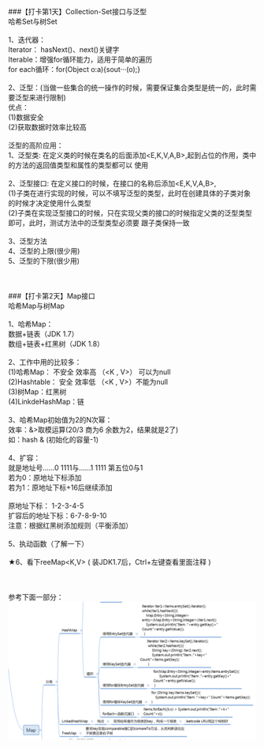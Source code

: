 ###【打卡第1天】Collection-Set接口与泛型
<br>哈希Set与树Set
<br>
<br>1、迭代器：
<br>Iterator： hasNext()、next()关键字
<br>Iterable：增强for循环能力，适用于简单的遍历
<br>for each循环：for(Object o:a){sout···(o);}
<br>
<br>2、泛型：(当做一些集合的统一操作的时候，需要保证集合类型是统一的，此时需要泛型来进行限制)
<br>优点：
<br>(1)数据安全
<br>(2)获取数据时效率比较高
<br>
<br>泛型的高阶应用：
<br>1、泛型类: 在定义类的时候在类名的后面添加<E,K,V,A,B>,起到占位的作用，类中的方法的返回值类型和属性的类型都可以    使用
<br>
<br>2、泛型接口: 在定义接口的时候，在接口的名称后添加<E,K,V,A,B>,
<br>(1)子类在进行实现的时候，可以不填写泛型的类型，此时在创建具体的子类对象的时候才决定使用什么类型
<br>(2)子类在实现泛型接口的时候，只在实现父类的接口的时候指定父类的泛型类型即可，此时，测试方法中的泛型类型必须要    跟子类保持一致
<br>
<br>3、泛型方法
<br>4、泛型的上限(很少用)
<br>5、泛型的下限(很少用)
<br>
<br>
<br>
<br>
###【打卡第2天】Map接口
<br>哈希Map与树Map
<br>
<br>1、哈希Map：
<br>数据+链表（JDK 1.7）
<br>数组+链表+红黑树（JDK 1.8）
<br>
<br>2、工作中用的比较多：
<br>(1)哈希Map： 不安全 效率高 （<K , V>） 可以为null
<br>(2)Hashtable： 安全 效率低 （<K , V>）不能为null
<br>(3)树Map：红黑树
<br>(4)LinkdeHashMap：链
<br>
<br>3、哈希Map初始值为2的N次幂：
<br>效率：&>取模运算(20/3 商为6 余数为2，结果就是2了)
<br>如：hash & (初始化的容量-1)
<br>
<br>4、扩容：
<br>就是地址号……0 1111与……1 1111 第五位0与1
<br>若为0：原地址下标添加
<br>若为1：原地址下标+16后继续添加
<br>
<br>原地址下标： 1-2-3-4-5
<br>扩容后的地址下标：6-7-8-9-10
<br>注意：根据红黑树添加规则（平衡添加）
<br>
<br>5、执动函数（了解一下）
<br>
<br>★6、看下reeMap<K,V> ( 装JDK1.7后，Ctrl+左键查看里面注释 )
<br>
<br>
<br>
<br>参考下面一部分：
<br>![image](https://github.com/2556009510/Java/blob/master/%E5%9B%BE%E7%89%87/2%E8%BF%AD%E4%BB%A3%E5%99%A8.png)
<br>
<br>
<br>
<br>
<br>
<br>
<br>
<br>
<br>
<br>
<br>
<br>
<br>
<br>
